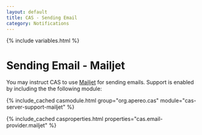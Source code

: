 ```yaml
---
layout: default
title: CAS - Sending Email
category: Notifications
---
```


{% include variables.html %}

# Sending Email - Mailjet
   
You may instruct CAS to use [Mailjet](https://www.mailjet.com/) for sending emails.
Support is enabled by including the the following module:

{% include_cached casmodule.html group="org.apereo.cas" module="cas-server-support-mailjet" %}

{% include_cached casproperties.html properties="cas.email-provider.mailjet" %}
